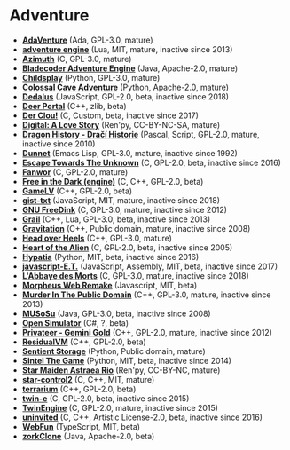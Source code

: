 [comment]: # (autogenerated content, do not edit)
# Adventure

- **[AdaVenture](../adaventure.md)** (Ada, GPL-3.0, mature)
- **[adventure engine](../adventure_engine.md)** (Lua, MIT, mature, inactive since 2013)
- **[Azimuth](../azimuth.md)** (C, GPL-3.0, mature)
- **[Bladecoder Adventure Engine](../bladecoder_adventure_engine.md)** (Java, Apache-2.0, mature)
- **[Childsplay](../childsplay.md)** (Python, GPL-3.0, mature)
- **[Colossal Cave Adventure](../colossal_cave_adventure.md)** (Python, Apache-2.0, mature)
- **[Dedalus](../dedalus.md)** (JavaScript, GPL-2.0, beta, inactive since 2018)
- **[Deer Portal](../deer_portal.md)** (C++, zlib, beta)
- **[Der Clou!](../der_clou.md)** (C, Custom, beta, inactive since 2017)
- **[Digital: A Love Story](../digital_a_love_story.md)** (Ren'py, CC-BY-NC-SA, mature)
- **[Dragon History - Dračí Historie](../dragon_history-dra_historie.md)** (Pascal, Script, GPL-2.0, mature, inactive since 2010)
- **[Dunnet](../dunnet.md)** (Emacs Lisp, GPL-3.0, mature, inactive since 1992)
- **[Escape Towards The Unknown](../escape_towards_the_unknown.md)** (C, GPL-2.0, beta, inactive since 2016)
- **[Fanwor](../fanwor.md)** (C, GPL-2.0, mature)
- **[Free in the Dark (engine)](../free_in_the_dark_engine.md)** (C, C++, GPL-2.0, beta)
- **[GameLV](../gamelv.md)** (C++, GPL-2.0, beta)
- **[gist-txt](../gist-txt.md)** (JavaScript, MIT, mature, inactive since 2018)
- **[GNU FreeDink](../gnu_freedink.md)** (C, GPL-3.0, mature, inactive since 2012)
- **[Grail](../grail.md)** (C++, Lua, GPL-3.0, beta, inactive since 2013)
- **[Gravitation](../gravitation.md)** (C++, Public domain, mature, inactive since 2008)
- **[Head over Heels](../head_over_heels.md)** (C++, GPL-3.0, mature)
- **[Heart of the Alien](../heart_of_the_alien.md)** (C, GPL-2.0, beta, inactive since 2005)
- **[Hypatia](../hypatia.md)** (Python, MIT, beta, inactive since 2016)
- **[javascript-E.T.](../javascript-et.md)** (JavaScript, Assembly, MIT, beta, inactive since 2017)
- **[L'Abbaye des Morts](../labbaye_des_morts.md)** (C, GPL-3.0, mature, inactive since 2018)
- **[Morpheus Web Remake](../morpheus_web_remake.md)** (Javascript, MIT, beta)
- **[Murder In The Public Domain](../murder_in_the_public_domain.md)** (C++, GPL-3.0, mature, inactive since 2013)
- **[MUSoSu](../musosu.md)** (Java, GPL-3.0, beta, inactive since 2008)
- **[Open Simulator](../open_simulator.md)** (C#, ?, beta)
- **[Privateer - Gemini Gold](../privateer-gemini_gold.md)** (C++, GPL-2.0, mature, inactive since 2012)
- **[ResidualVM](../residualvm.md)** (C++, GPL-2.0, beta)
- **[Sentient Storage](../sentient_storage.md)** (Python, Public domain, mature)
- **[Sintel The Game](../sintel_the_game.md)** (Python, MIT, beta, inactive since 2014)
- **[Star Maiden Astraea Rio](../star_maiden_astraea_rio.md)** (Ren'py, CC-BY-NC, mature)
- **[star-control2](../star-control2.md)** (C, C++, MIT, mature)
- **[terrarium](../terrarium.md)** (C++, GPL-2.0, beta)
- **[twin-e](../twin-e.md)** (C, GPL-2.0, beta, inactive since 2015)
- **[TwinEngine](../twinengine.md)** (C, GPL-2.0, mature, inactive since 2015)
- **[uninvited](../uninvited.md)** (C, C++, Artistic License-2.0, beta, inactive since 2016)
- **[WebFun](../webfun.md)** (TypeScript, MIT, beta)
- **[zorkClone](../zorkclone.md)** (Java, Apache-2.0, beta)
